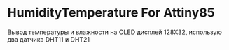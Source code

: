 # HumidityTemperature For Attiny85

Вывод температуры и влажности на OLED дисплей 128X32, использую два датчика DHT11 и DHT21
